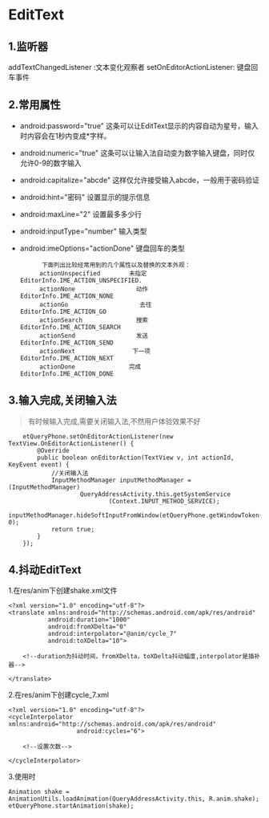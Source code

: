 # EditText

## 1.监听器

addTextChangedListener  :文本变化观察者
setOnEditorActionListener: 键盘回车事件

## 2.常用属性

- android:password="true"  这条可以让EditText显示的内容自动为星号，输入时内容会在1秒内变成*字样。
- android:numeric="true" 这条可以让输入法自动变为数字输入键盘，同时仅允许0-9的数字输入
- android:capitalize="abcde" 这样仅允许接受输入abcde，一般用于密码验证
- android:hint="密码"  设置显示的提示信息
- android:maxLine="2"  设置最多多少行
- android:inputType="number"  输入类型
- android:imeOptions="actionDone"  键盘回车的类型

			下面列出比较经常用到的几个属性以及替换的文本外观：
		　　actionUnspecified        未指定         EditorInfo.IME_ACTION_UNSPECIFIED.  
		　　actionNone                 动作            EditorInfo.IME_ACTION_NONE 
		　　actionGo                    去往            EditorInfo.IME_ACTION_GO
		　　actionSearch               搜索            EditorInfo.IME_ACTION_SEARCH    
		　　actionSend                 发送            EditorInfo.IME_ACTION_SEND   
		　　actionNext                下一项           EditorInfo.IME_ACTION_NEXT   
		　　actionDone               完成              EditorInfo.IME_ACTION_DONE 

## 3.输入完成,关闭输入法

> 有时候输入完成,需要关闭输入法,不然用户体验效果不好

		etQueryPhone.setOnEditorActionListener(new TextView.OnEditorActionListener() {
            @Override
            public boolean onEditorAction(TextView v, int actionId, KeyEvent event) {
                //关闭输入法
                InputMethodManager inputMethodManager = (InputMethodManager)
                        QueryAddressActivity.this.getSystemService
                                (Context.INPUT_METHOD_SERVICE);
                inputMethodManager.hideSoftInputFromWindow(etQueryPhone.getWindowToken(), 0);
                return true;
            }
        });

## 4.抖动EditText

1.在res/anim下创建shake.xml文件

	<?xml version="1.0" encoding="utf-8"?>
	<translate xmlns:android="http://schemas.android.com/apk/res/android"
	           android:duration="1000"
	           android:fromXDelta="0"
	           android:interpolator="@anim/cycle_7"
	           android:toXDelta="10">
	
	    <!--duration为抖动时间，fromXDelta，toXDelta抖动幅度,interpolator是插补器-->
	
	</translate>
2.在res/anim下创建cycle_7.xml

	<?xml version="1.0" encoding="utf-8"?>
	<cycleInterpolator xmlns:android="http://schemas.android.com/apk/res/android"
	                   android:cycles="6">
	
	    <!--设置次数-->
	
	</cycleInterpolator>
3.使用时

	Animation shake = AnimationUtils.loadAnimation(QueryAddressActivity.this, R.anim.shake);
    etQueryPhone.startAnimation(shake);
